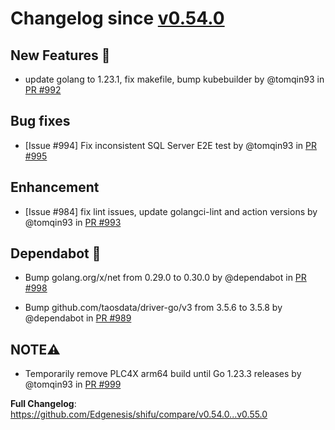# Changelog since [v0.54.0](https://github.com/Edgenesis/shifu/releases/tag/v0.54.0)

## New Features 🎉

* update golang to 1.23.1, fix makefile, bump kubebuilder by @tomqin93 in [PR #992](https://github.com/Edgenesis/shifu/pull/992)

## Bug fixes

* [Issue #994] Fix inconsistent SQL Server E2E test by @tomqin93 in [PR #995](https://github.com/Edgenesis/shifu/pull/995)

## Enhancement

* [Issue #984] fix lint issues, update golangci-lint and action versions by @tomqin93 in [PR #993](https://github.com/Edgenesis/shifu/pull/993)

## Dependabot 🤖

* Bump golang.org/x/net from 0.29.0 to 0.30.0 by @dependabot in [PR #998](https://github.com/Edgenesis/shifu/pull/998)

* Bump github.com/taosdata/driver-go/v3 from 3.5.6 to 3.5.8 by @dependabot in [PR #989](https://github.com/Edgenesis/shifu/pull/989)

## NOTE⚠️

* Temporarily remove PLC4X arm64 build until Go 1.23.3 releases by @tomqin93 in [PR #999](https://github.com/Edgenesis/shifu/pull/999)

**Full Changelog**: https://github.com/Edgenesis/shifu/compare/v0.54.0...v0.55.0
